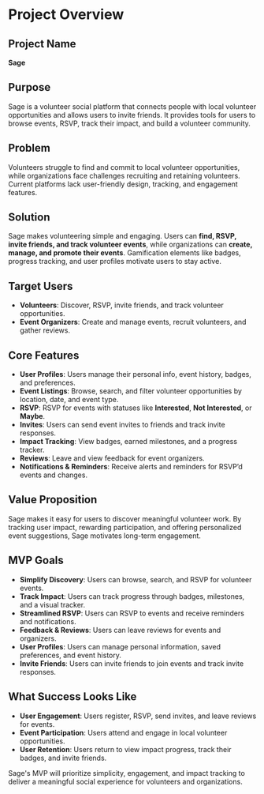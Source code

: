 # **Project Overview**

## **Project Name**
**Sage**

## **Purpose**
Sage is a volunteer social platform that connects people with local volunteer opportunities and allows users to invite friends. It provides tools for users to browse events, RSVP, track their impact, and build a volunteer community.

## **Problem**
Volunteers struggle to find and commit to local volunteer opportunities, while organizations face challenges recruiting and retaining volunteers. Current platforms lack user-friendly design, tracking, and engagement features.

## **Solution**
Sage makes volunteering simple and engaging. Users can **find, RSVP, invite friends, and track volunteer events**, while organizations can **create, manage, and promote their events**. Gamification elements like badges, progress tracking, and user profiles motivate users to stay active.

## **Target Users**
- **Volunteers**: Discover, RSVP, invite friends, and track volunteer opportunities.
- **Event Organizers**: Create and manage events, recruit volunteers, and gather reviews.

## **Core Features**
- **User Profiles**: Users manage their personal info, event history, badges, and preferences.
- **Event Listings**: Browse, search, and filter volunteer opportunities by location, date, and event type.
- **RSVP**: RSVP for events with statuses like **Interested**, **Not Interested**, or **Maybe**.
- **Invites**: Users can send event invites to friends and track invite responses.
- **Impact Tracking**: View badges, earned milestones, and a progress tracker.
- **Reviews**: Leave and view feedback for event organizers.
- **Notifications & Reminders**: Receive alerts and reminders for RSVP’d events and changes.

## **Value Proposition**
Sage makes it easy for users to discover meaningful volunteer work. By tracking user impact, rewarding participation, and offering personalized event suggestions, Sage motivates long-term engagement.

## **MVP Goals**
- **Simplify Discovery**: Users can browse, search, and RSVP for volunteer events.
- **Track Impact**: Users can track progress through badges, milestones, and a visual tracker.
- **Streamlined RSVP**: Users can RSVP to events and receive reminders and notifications.
- **Feedback & Reviews**: Users can leave reviews for events and organizers.
- **User Profiles**: Users can manage personal information, saved preferences, and event history.
- **Invite Friends**: Users can invite friends to join events and track invite responses.

## **What Success Looks Like**
- **User Engagement**: Users register, RSVP, send invites, and leave reviews for events.
- **Event Participation**: Users attend and engage in local volunteer opportunities.
- **User Retention**: Users return to view impact progress, track their badges, and invite friends.

Sage's MVP will prioritize simplicity, engagement, and impact tracking to deliver a meaningful social experience for volunteers and organizations.
